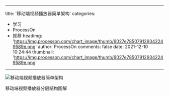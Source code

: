 
---
title: '移动端视频播放器简单架构'
categories: 
 - 学习
 - ProcessOn
 - 推荐
headimg: 'https://img.processon.com/chart_image/thumb/6027e785079129342249589e.png'
author: ProcessOn
comments: false
date: 2021-12-10 10:24:44
thumbnail: 'https://img.processon.com/chart_image/thumb/6027e785079129342249589e.png'
---

<div>   
<img class="thumb" alt="移动端视频播放器简单架构" src="https://img.processon.com/chart_image/thumb/6027e785079129342249589e.png" referrerpolicy="no-referrer">
<p>移动端视频播放器分层结构图解</p>  
</div>
            